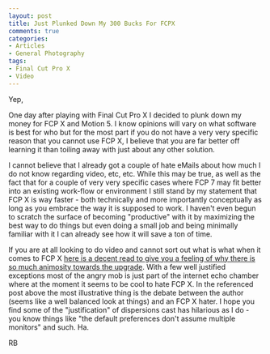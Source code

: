 ```yaml
---
layout: post
title: Just Plunked Down My 300 Bucks For FCPX
comments: true
categories:
- Articles
- General Photography
tags:
- Final Cut Pro X
- Video
---
```

Yep,

One day after playing with Final Cut Pro X I decided to plunk down my money for FCP X and Motion 5. I know opinions will vary on what software is best for who but for the most part if you do not have a very very specific reason that you cannot use FCP X, I believe that you are far better off learning it than toiling away with just about any other solution.

I cannot believe that I already got a couple of hate eMails about how much I do not know regarding video, etc, etc. While this may be true, as well as the fact that for a couple of very very specific cases where FCP 7 may fit better into an existing work-flow or environment I still stand by my statement that FCP X is way faster - both technically and more importantly conceptually as long as you embrace the way it is supposed to work. I haven't even begun to scratch the surface of becoming "productive" with it by maximizing the best way to do things but even doing a small job and being minimally familiar with it I can already see how it will save a ton of time.

If you are at all looking to do video and cannot sort out what is what when it comes to FCP X <a href="http://library.creativecow.net/garchow_jeremy/FCPX-Ask/1">here is a decent read to give you a feeling of why there is so much animosity towards the upgrade</a>. With a few well justified exceptions most of the angry mob is just part of the internet echo chamber where at the moment it seems to be cool to hate FCP X. In the referenced post above the most illustrative thing is the debate between the author (seems like a well balanced look at things) and an FCP X hater. I hope you find some of the "justification" of dispersions cast has hilarious as I do - you know things like "the default preferences don't assume multiple monitors" and such. Ha.

RB
